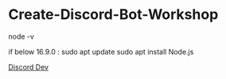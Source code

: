 # Create-Discord-Bot-Workshop

node -v

if below 16.9.0 : sudo apt update
                  sudo apt install Node.js
                  
                  
                  
                  
 [Discord Dev](https://discord.com/developers/applications)
                 
